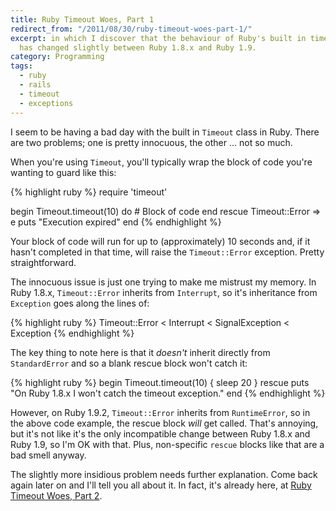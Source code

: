 ```yaml
---
title: Ruby Timeout Woes, Part 1
redirect_from: "/2011/08/30/ruby-timeout-woes-part-1/"
excerpt: in which I discover that the behaviour of Ruby's built in timeout mechanism
  has changed slightly between Ruby 1.8.x and Ruby 1.9.
category: Programming
tags:
  - ruby
  - rails
  - timeout
  - exceptions
---
```

I seem to be having a bad day with the built in `Timeout` class in Ruby. There are two problems; one is pretty innocuous, the other ... not so much.

When you're using `Timeout`, you'll typically wrap the block of code you're wanting to guard like this:

{% highlight ruby %}
require 'timeout'

begin
  Timeout.timeout(10) do
    # Block of code
  end
rescue Timeout::Error => e
  puts "Execution expired"
end
{% endhighlight %}

Your block of code will run for up to (approximately) 10 seconds and, if it hasn't completed in that time, will raise the `Timeout::Error` exception. Pretty straightforward.

The innocuous issue is just one trying to make me mistrust my memory. In Ruby 1.8.x, `Timeout::Error` inherits from `Interrupt`, so it's inheritance from `Exception` goes along the lines of:

{% highlight ruby %}
Timeout::Error < Interrupt < SignalException < Exception
{% endhighlight %}

The key thing to note here is that it *doesn't* inherit directly from `StandardError` and so a blank rescue block won't catch it:

{% highlight ruby %}
begin
  Timeout.timeout(10) { sleep 20 }
rescue
  puts "On Ruby 1.8.x I won't catch the timeout exception."
end
{% endhighlight %}

However, on Ruby 1.9.2, `Timeout::Error` inherits from `RuntimeError`, so in the above code example, the rescue block *will* get called. That's annoying, but it's not like it's the only incompatible change between Ruby 1.8.x and Ruby 1.9, so I'm OK with that. Plus, non-specific `rescue` blocks like that are a bad smell anyway.

The slightly more insidious problem needs further explanation. Come back again later on and I'll tell you all about it. In fact, it's already here, at [Ruby Timeout Woes, Part 2](/articles/ruby-timeout-woes-part-2/).
